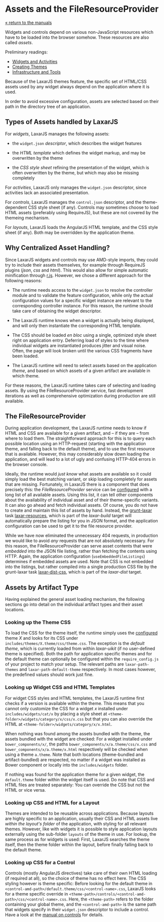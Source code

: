# Assets and the FileResourceProvider

[« return to the manuals](index.md)

Widgets and controls depend on various non-JavaScript resources which have to be loaded into the browser somehow.
These resources are also called *assets*.

Preliminary readings:

* [Widgets and Activities](widgets_and_activities.md)
* [Creating Themes](creating_themes.md)
* [Infrastructure and Tools](infrastructure_and_tools.md)

Because of the LaxarJS themes feature, the specific set of HTML/CSS assets used by any widget always depend on the application where it is used.

In order to avoid excessive configuration, assets are selected based on their path in the directory tree of an application.


## Types of Assets handled by LaxarJS

For *widgets*, LaxarJS manages the following assets:

  * the `widget.json` *descriptor*, which describes the widget features

  * the *HTML template* which defines the widget markup, and may be overwritten by the theme

  * the *CSS style sheet* refining the presentation of the widget, which is often overwritten by the theme, but which may also be missing completely

For *activities*, LaxarJS only manages the `widget.json` descriptor, since activities lack an associated presentation.

For *controls*, LaxarJS manages the `control.json` descriptor, and the theme-dependent CSS style sheet (if any).
Controls may sometimes choose to load HTML assets (preferably using RequireJS), but these are not covered by the themeing mechanism.

For *layouts*, LaxarJS loads the AngularJS HTML template, and the CSS style sheet (if any).
Both may be overridden by the application theme.


## Why Centralized Asset Handling?

Since LaxarJS widgets and controls may use AMD-style imports, they could try to include their assets themselves, for example through RequireJS plugins (*json*, *css* and *html*).
This would also allow for simple automatic minification through [r.js](https://github.com/jrburke/r.js/).
However, we chose a different approach for the following reasons:

* The runtime needs access to the `widget.json` to resolve the controller module and to validate the feature configuration, while only the actual configuration values for a specific widget instance are relevant to the corresponding controller instance.
  For this reason, the runtime should take care of obtaining the widget descriptor.

* The LaxarJS runtime knows when a widget is actually being displayed, and will only then instantiate the corresponding HTML template.

* The CSS should be loaded *en bloc* using a single, optimized style sheet right on application entry.
  Deferring load of styles to the time where individual widgets are instantiated produces jitter and visual noise.
  Often, the page will look broken until the various CSS fragments have been loaded.

* The LaxarJS runtime will need to select assets based on the application *theme*, and based on which assets of a given artifact are available in which theme.

For these reasons, the LaxarJS runtime takes care of selecting and loading assets.
By using the FileResourceProvider service, fast development iterations as well as comprehensive optimization during production are still available.


## The FileResourceProvider

During application development, the LaxarJS runtime needs to know if HTML and CSS are available for a given artifact, and – if they are – from where to load them.
The straightforward approach for this is to query each possible location using an HTTP-request (starting with the application theme, and falling back to the default theme), and to use the first resource that is available.
However, this may considerably slow down loading the application, and will lead to a lot of ugly and confusing HTTP-404 errors in the browser console.

Ideally, the runtime would *just know* what assets are available so it could simply load the best matching variant, or skip loading completely for assets that are missing.
Fortunately, in LaxarJS there is a component that does precisely this: the *FileResourceProvider* service can be [configured](configuration.md) with a long list of all available assets.
Using this list, it can tell other components about the availability of individual asset and of their theme-specific variants.
It can also go ahead and fetch individual assets.
Of course, you do not have to create and maintain this list of assets by hand.
Instead, the [grunt-laxar](https://github.com/LaxarJS/grunt-laxar) task [laxar-resources](https://github.com/LaxarJS/grunt-laxar/blob/master/docs/tasks/internal/laxar-resources.md), which is part of the *laxar-build* target will automatically prepare the listing for you in JSON format, and the application configuration can be used to get it to the file resource provider.

While we have now eliminated the unnecessary 404 requests, in production we would like to avoid *any* requests that are not absolutely necessary.
For this reason, the FileResourceProvider can serve asset contents that were *embedded* into the JSON file listing, rather than fetching the contents using HTTP.
Again, the application configuration (`useEmbeddedFileListings`) determines if embedded assets are used.
Note that CSS is not embedded into the listings, but rather compiled into a single production CSS file by the grunt-laxar task [laxar-dist-css](https://github.com/LaxarJS/grunt-laxar/blob/master/docs/tasks/internal/laxar-dist-css.md), which is part of the *laxar-dist* target.


## Assets by Artifact Type

Having explained the general asset loading mechanism, the following sections go into detail on the individual artifact types and their asset locations.


### Looking up the Theme CSS

To load the CSS for the theme itself, the runtime simply uses the [configured](./configuration.md) theme _X_ and looks for its CSS under `includes/themes/X.theme/css/theme.css`.
The exception is the *default theme*, which is currently loaded from within _laxar-uikit_ (if no user-defined theme is specified).
Both the path for application specific themes and for the default theme can optionally be configured within the `require_config.js` of your project to match your setup.
The relevant paths are `laxar-path-themes` and `laxar-path-default-theme` respectively.
In most cases however, the predefined values should work just fine.


### Looking up Widget CSS and HTML Templates

For widget CSS styles and HTML templates, the LaxarJS runtime first checks if a version is available within the theme.
This means that you cannot only customize the CSS for a widget _x_ installed under `includes/widgets/cat/x` by placing a style sheet at `<theme-folder>/widgets/category/x/css/x.css` but that you can also override the HTML at `<theme-folder>/widgets/category/x/x.html`.

When nothing was found among the assets bundled with the theme, the assets bundled with the widget are checked:
For a widget installed under `bower_components/x/`, the paths `bower_components/x/a.theme/css/x.css` and `bower_components/x/a.theme/x.html` respectively will be checked when using a theme `a.theme`.
Note that both locations (theme-bundled and artifact-bundled) are respected, no matter if a widget was installed as Bower component or locally into the `includes/widgets` folder.

If nothing was found for the application theme for a given widget, the `default.theme` folder within the widget itself is used.
Do note that CSS and HTML files are treated separately:
You can override the CSS but not the HTML or vice versa.


### Looking up CSS and HTML for a Layout

Themes are intended to be reusable across applications.
Because layouts are highly specific to an application, usually their CSS and HTML assets live _within the layout's folder_ of the application, with styling for all relevant themes.
However, like with widgets it is possible to style application layouts externally using the sub-folder `layouts` of the theme in use.
For lookup, the same process as for widgets is used:
First, LaxarJS searches the theme itself, then the theme folder within the layout, before finally falling back to the default theme.


### Looking up CSS for a Control

Controls (mostly AngularJS directives) take care of their own HTML loading (if required at all), so the choice of theme has no effect here.
The CSS styling however is theme specific:
Before looking for the default theme in `<control-amd-path>/default.theme/css/<control-name>.css`, LaxarJS looks for a theme specific override in `<theme-path>/controls/<control-amd-path>/css/<control-name>.css`.
Here, the `<theme-path>` refers to the folder containing your global theme, and the `<control-amd-path>` is the same path that widgets specify in their `widget.json` descriptor to include a control.
Have a look at the [manual on controls](./providing_controls.md) for details.
